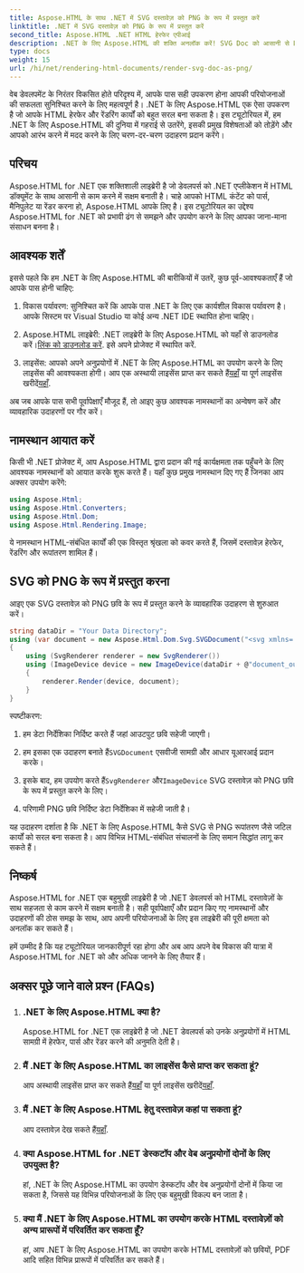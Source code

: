 ```yaml
---
title: Aspose.HTML के साथ .NET में SVG दस्तावेज़ को PNG के रूप में प्रस्तुत करें
linktitle: .NET में SVG दस्तावेज़ को PNG के रूप में प्रस्तुत करें
second_title: Aspose.HTML .NET HTML हेरफेर एपीआई
description: .NET के लिए Aspose.HTML की शक्ति अनलॉक करें! SVG Doc को आसानी से PNG के रूप में रेंडर करना सीखें। चरण-दर-चरण उदाहरणों और FAQ में गोता लगाएँ। अभी शुरू करें!
type: docs
weight: 15
url: /hi/net/rendering-html-documents/render-svg-doc-as-png/
---
```


वेब डेवलपमेंट के निरंतर विकसित होते परिदृश्य में, आपके पास सही उपकरण होना आपकी परियोजनाओं की सफलता सुनिश्चित करने के लिए महत्वपूर्ण है। .NET के लिए Aspose.HTML एक ऐसा उपकरण है जो आपके HTML हेरफेर और रेंडरिंग कार्यों को बहुत सरल बना सकता है। इस ट्यूटोरियल में, हम .NET के लिए Aspose.HTML की दुनिया में गहराई से उतरेंगे, इसकी प्रमुख विशेषताओं को तोड़ेंगे और आपको आरंभ करने में मदद करने के लिए चरण-दर-चरण उदाहरण प्रदान करेंगे।

## परिचय

Aspose.HTML for .NET एक शक्तिशाली लाइब्रेरी है जो डेवलपर्स को .NET एप्लीकेशन में HTML डॉक्यूमेंट के साथ आसानी से काम करने में सक्षम बनाती है। चाहे आपको HTML कंटेंट को पार्स, मैनिपुलेट या रेंडर करना हो, Aspose.HTML आपके लिए है। इस ट्यूटोरियल का उद्देश्य Aspose.HTML for .NET को प्रभावी ढंग से समझने और उपयोग करने के लिए आपका जाना-माना संसाधन बनना है।

## आवश्यक शर्तें

इससे पहले कि हम .NET के लिए Aspose.HTML की बारीकियों में उतरें, कुछ पूर्व-आवश्यकताएँ हैं जो आपके पास होनी चाहिए:

1. विकास पर्यावरण: सुनिश्चित करें कि आपके पास .NET के लिए एक कार्यशील विकास पर्यावरण है। आपके सिस्टम पर Visual Studio या कोई अन्य .NET IDE स्थापित होना चाहिए।

2.  Aspose.HTML लाइब्रेरी: .NET लाइब्रेरी के लिए Aspose.HTML को यहाँ से डाउनलोड करें।[लिंक को डाउनलोड करें](https://releases.aspose.com/html/net/). इसे अपने प्रोजेक्ट में स्थापित करें.

3.  लाइसेंस: आपको अपने अनुप्रयोगों में .NET के लिए Aspose.HTML का उपयोग करने के लिए लाइसेंस की आवश्यकता होगी। आप एक अस्थायी लाइसेंस प्राप्त कर सकते हैं[यहाँ](https://purchase.aspose.com/temporary-license/) या पूर्ण लाइसेंस खरीदें[यहाँ](https://purchase.aspose.com/buy).

अब जब आपके पास सभी पूर्वापेक्षाएँ मौजूद हैं, तो आइए कुछ आवश्यक नामस्थानों का अन्वेषण करें और व्यावहारिक उदाहरणों पर गौर करें।

## नामस्थान आयात करें

किसी भी .NET प्रोजेक्ट में, आप Aspose.HTML द्वारा प्रदान की गई कार्यक्षमता तक पहुँचने के लिए आवश्यक नामस्थानों को आयात करके शुरू करते हैं। यहाँ कुछ प्रमुख नामस्थान दिए गए हैं जिनका आप अक्सर उपयोग करेंगे:

```csharp
using Aspose.Html;
using Aspose.Html.Converters;
using Aspose.Html.Dom;
using Aspose.Html.Rendering.Image;
```

ये नामस्थान HTML-संबंधित कार्यों की एक विस्तृत श्रृंखला को कवर करते हैं, जिसमें दस्तावेज़ हेरफेर, रेंडरिंग और रूपांतरण शामिल हैं।

## SVG को PNG के रूप में प्रस्तुत करना

आइए एक SVG दस्तावेज़ को PNG छवि के रूप में प्रस्तुत करने के व्यावहारिक उदाहरण से शुरुआत करें।

```csharp
string dataDir = "Your Data Directory";
using (var document = new Aspose.Html.Dom.Svg.SVGDocument("<svg xmlns='http://www.w3.org/2000/svg'><circle cx='50' cy='50' r='40'/></svg>", @"c:\work\"))
{
    using (SvgRenderer renderer = new SvgRenderer())
    using (ImageDevice device = new ImageDevice(dataDir + @"document_out.png"))
    {
        renderer.Render(device, document);
    }
}
```

स्पष्टीकरण:

1. हम डेटा निर्देशिका निर्दिष्ट करते हैं जहां आउटपुट छवि सहेजी जाएगी।

2.  हम इसका एक उदाहरण बनाते हैं`SVGDocument` एसवीजी सामग्री और आधार यूआरआई प्रदान करके।

3.  इसके बाद, हम उपयोग करते हैं`SvgRenderer` और`ImageDevice` SVG दस्तावेज़ को PNG छवि के रूप में प्रस्तुत करने के लिए।

4. परिणामी PNG छवि निर्दिष्ट डेटा निर्देशिका में सहेजी जाती है।

यह उदाहरण दर्शाता है कि .NET के लिए Aspose.HTML कैसे SVG से PNG रूपांतरण जैसे जटिल कार्यों को सरल बना सकता है। आप विभिन्न HTML-संबंधित संचालनों के लिए समान सिद्धांत लागू कर सकते हैं।

## निष्कर्ष

Aspose.HTML for .NET एक बहुमुखी लाइब्रेरी है जो .NET डेवलपर्स को HTML दस्तावेज़ों के साथ सहजता से काम करने में सक्षम बनाती है। सही पूर्वापेक्षाएँ और प्रदान किए गए नामस्थानों और उदाहरणों की ठोस समझ के साथ, आप अपनी परियोजनाओं के लिए इस लाइब्रेरी की पूरी क्षमता को अनलॉक कर सकते हैं।

हमें उम्मीद है कि यह ट्यूटोरियल जानकारीपूर्ण रहा होगा और अब आप अपने वेब विकास की यात्रा में Aspose.HTML for .NET को और अधिक जानने के लिए तैयार हैं।

## अक्सर पूछे जाने वाले प्रश्न (FAQs)

1. ### .NET के लिए Aspose.HTML क्या है?
   Aspose.HTML for .NET एक लाइब्रेरी है जो .NET डेवलपर्स को उनके अनुप्रयोगों में HTML सामग्री में हेरफेर, पार्स और रेंडर करने की अनुमति देती है।

2. ### मैं .NET के लिए Aspose.HTML का लाइसेंस कैसे प्राप्त कर सकता हूं?
    आप अस्थायी लाइसेंस प्राप्त कर सकते हैं[यहाँ](https://purchase.aspose.com/temporary-license/) या पूर्ण लाइसेंस खरीदें[यहाँ](https://purchase.aspose.com/buy).

3. ### मैं .NET के लिए Aspose.HTML हेतु दस्तावेज़ कहां पा सकता हूं?
    आप दस्तावेज़ देख सकते हैं[यहाँ](https://reference.aspose.com/html/net/).

4. ### क्या Aspose.HTML for .NET डेस्कटॉप और वेब अनुप्रयोगों दोनों के लिए उपयुक्त है?
   हां, .NET के लिए Aspose.HTML का उपयोग डेस्कटॉप और वेब अनुप्रयोगों दोनों में किया जा सकता है, जिससे यह विभिन्न परियोजनाओं के लिए एक बहुमुखी विकल्प बन जाता है।

5. ### क्या मैं .NET के लिए Aspose.HTML का उपयोग करके HTML दस्तावेज़ों को अन्य प्रारूपों में परिवर्तित कर सकता हूँ?
   हां, आप .NET के लिए Aspose.HTML का उपयोग करके HTML दस्तावेज़ों को छवियों, PDF आदि सहित विभिन्न प्रारूपों में परिवर्तित कर सकते हैं।
